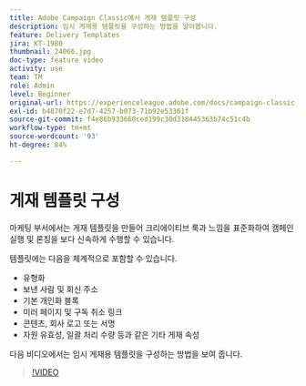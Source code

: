 ```yaml
---
title: Adobe Campaign Classic에서 게재 템플릿 구성
description: 임시 게재용 템플릿을 구성하는 방법을 알아봅니다.
feature: Delivery Templates
jira: KT-1980
thumbnail: 24066.jpg
doc-type: feature video
activity: use
team: TM
role: Admin
level: Beginner
original-url: https://experienceleague.adobe.com/docs/campaign-classic-learn/tutorials/sending-messages/delivery-template-configuration.html
exl-id: b4870f22-e7d7-4257-b073-71b92e53361f
source-git-commit: f4e86b933660ced199c30d318445363b74c51c4b
workflow-type: tm+mt
source-wordcount: '93'
ht-degree: 84%

---
```


# 게재 템플릿 구성

마케팅 부서에서는 게재 템플릿을 만들어 크리에이티브 룩과 느낌을 표준화하여 캠페인 실행 및 론칭을 보다 신속하게 수행할 수 있습니다.

템플릿에는 다음을 체계적으로 포함할 수 있습니다.

* 유형화
* 보낸 사람 및 회신 주소
* 기본 개인화 블록
* 미러 페이지 및 구독 취소 링크
* 콘텐츠, 회사 로고 또는 서명
* 자원 유효성, 일괄 처리 수량 등과 같은 기타 게재 속성

다음 비디오에서는 임시 게재용 템플릿을 구성하는 방법을 보여 줍니다.

>[!VIDEO](https://video.tv.adobe.com/v/24066?quality=12&learn=on)
